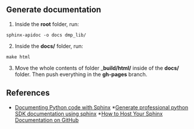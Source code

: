 ## Generate documentation ##

1. Inside the __root__ folder, run:
```
sphinx-apidoc -o docs dmp_lib/
```
2. Inside the __docs/__ folder, run:
```
make html
```
3. Move the whole contents of folder ___build/html/__ inside of the __docs/__ folder.
Then push everything in the __gh-pages__ branch.

## References ##

* [Documenting Python code with Sphinx](https://towardsdatascience.com/documenting-python-code-with-sphinx-554e1d6c4f6d)
*[Generate professional python SDK documentation using sphinx](https://dock2learn.com/tech/generate-professional-python-sdk-documentation-using-sphinx/)
*[How to Host Your Sphinx Documentation on GitHub](https://python.plainenglish.io/how-to-host-your-sphinx-documentation-on-github-550254f325ae)
